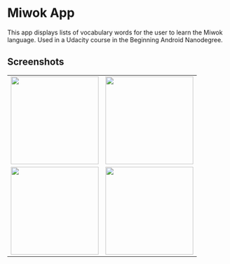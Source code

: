 Miwok App
===================================

This app displays lists of vocabulary words for the user to learn the Miwok language.
Used in a Udacity course in the Beginning Android Nanodegree.

## Screenshots
<table>
<tr>
<td><img src="Screenshots/Screenshot_2020-06-08-10-28-13-014_com.example.android.miwok.jpg" style="width: 200px;"/></td>
<td><img src="Screenshots/Screenshot_2020-06-08-10-28-15-037_com.example.android.miwok.jpg" style="width: 200px;"/></td>
</tr>
<tr>
<td><img src="Screenshots/Screenshot_2020-06-08-10-28-16-956_com.example.android.miwok.jpg" style="width: 200px;"/></td>
<td><img src="Screenshots/Screenshot_2020-06-08-10-28-18-753_com.example.android.miwok.jpg" style="width: 200px;"/></td>
</tr>
</table>
